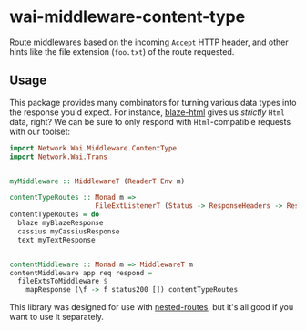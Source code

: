 wai-middleware-content-type
===========================

Route middlewares based on the incoming `Accept` HTTP header,
and other hints like the file extension (`foo.txt`) of the route
requested.

## Usage

This package provides many combinators for turning various data
types into the response you'd expect. For instance,
[blaze-html](https://hackage.haskell.org/package/blaze-html) gives
us _strictly_ `Html` data, right? We can be sure to only respond
with `Html`-compatible requests with our toolset:

```haskell
import Network.Wai.Middleware.ContentType
import Network.Wai.Trans


myMiddleware :: MiddlewareT (ReaderT Env m)

contentTypeRoutes :: Monad m =>
                     FileExtListenerT (Status -> ResponseHeaders -> Response) m ()
contentTypeRoutes = do
  blaze myBlazeResponse
  cassius myCassiusResponse
  text myTextResponse


contentMiddleware :: Monad m => MiddlewareT m
contentMiddleware app req respond =
  fileExtsToMiddleware $
    mapResponse (\f -> f status200 []) contentTypeRoutes
```


This library was designed for use with [nested-routes](https://hackage.haskell.org/package/nested-routes),
but it's all good if you want to use it separately.
